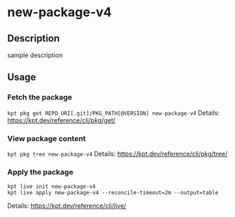 # new-package-v4

## Description
sample description

## Usage

### Fetch the package
`kpt pkg get REPO_URI[.git]/PKG_PATH[@VERSION] new-package-v4`
Details: https://kpt.dev/reference/cli/pkg/get/

### View package content
`kpt pkg tree new-package-v4`
Details: https://kpt.dev/reference/cli/pkg/tree/

### Apply the package
```
kpt live init new-package-v4
kpt live apply new-package-v4 --reconcile-timeout=2m --output=table
```
Details: https://kpt.dev/reference/cli/live/
